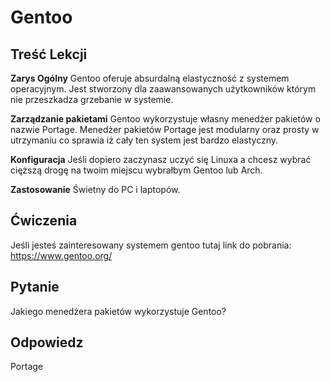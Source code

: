 # Gentoo

## Treść Lekcji

<b>Zarys Ogólny</b>
Gentoo oferuje absurdalną elastyczność z systemem operacyjnym. Jest stworzony dla zaawansowanych użytkowników którym nie przeszkadza grzebanie w systemie.

<b>Zarządzanie pakietami</b>
Gentoo wykorzystuje własny menedżer pakietów o nazwie Portage. Menedżer pakietów Portage jest modularny oraz prosty w utrzymaniu co sprawia iż cały ten system jest bardzo elastyczny.

<b>Konfiguracja</b>
Jeśli dopiero zaczynasz uczyć się Linuxa a chcesz wybrać cięższą drogę na twoim miejscu wybrałbym Gentoo lub Arch.

<b>Zastosowanie</b>
Świetny do PC i laptopów.

## Ćwiczenia

Jeśli jesteś zainteresowany systemem gentoo tutaj link do pobrania: <a href='https://www.gentoo.org/'>https://www.gentoo.org/</a>

## Pytanie

Jakiego menedżera pakietów wykorzystuje Gentoo?

## Odpowiedz

Portage
